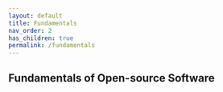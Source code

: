 ```yaml
---
layout: default
title: Fundamentals
nav_order: 2
has_children: true
permalink: /fundamentals
---
```


## Fundamentals of Open-source Software
